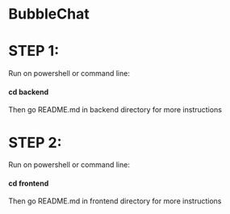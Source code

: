 # BubbleChat

# STEP 1: 
Run on powershell or command line:
#### cd backend
Then go README.md in backend directory for more instructions

# STEP 2: 
Run on powershell or command line:
#### cd frontend
Then go README.md in frontend directory for more instructions

